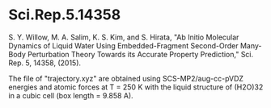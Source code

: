 # Sci.Rep.5.14358

S. Y. Willow, M. A. Salim, K. S. Kim, and S. Hirata, "Ab Initio Molecular Dynamics of Liquid Water Using Embedded-Fragment Second-Order Many-Body Perturbation Theory Towards its Accurate Property Prediction," Sci. Rep. 5, 14358, (2015).

The file of "trajectory.xyz" are obtained using SCS-MP2/aug-cc-pVDZ energies and atomic forces 
at T = 250 K with the liquid structure of (H2O)32 in a cubic cell (box length = 9.858 A).

